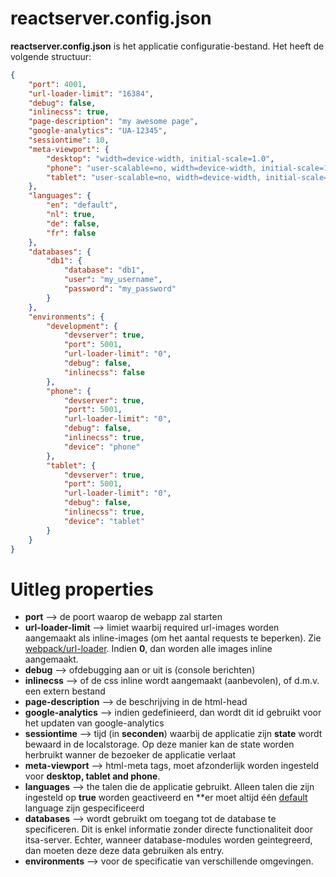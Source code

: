 # reactserver.config.json

**reactserver.config.json** is het applicatie configuratie-bestand. Het heeft de volgende structuur:

```json
{
    "port": 4001,
    "url-loader-limit": "16384",
    "debug": false,
    "inlinecss": true,
    "page-description": "my awesome page",
    "google-analytics": "UA-12345",
    "sessiontime": 10,
    "meta-viewport": {
        "desktop": "width=device-width, initial-scale=1.0",
        "phone": "user-scalable=no, width=device-width, initial-scale=1.0, maximum-scale=1.0, minimal-ui",
        "tablet": "user-scalable=no, width=device-width, initial-scale=1.0, maximum-scale=1.0, minimal-ui"
    },
    "languages": {
        "en": "default",
        "nl": true,
        "de": false,
        "fr": false
    },
    "databases": {
        "db1": {
            "database": "db1",
            "user": "my_username",
            "password": "my_password"
        }
    },
    "environments": {
        "development": {
            "devserver": true,
            "port": 5001,
            "url-loader-limit": "0",
            "debug": false,
            "inlinecss": false
        },
        "phone": {
            "devserver": true,
            "port": 5001,
            "url-loader-limit": "0",
            "debug": false,
            "inlinecss": true,
            "device": "phone"
        },
        "tablet": {
            "devserver": true,
            "port": 5001,
            "url-loader-limit": "0",
            "debug": false,
            "inlinecss": true,
            "device": "tablet"
        }
    }
}
```

# Uitleg properties

* **port** --> de poort waarop de webapp zal starten
* **url-loader-limit** --> limiet waarbij required url-images worden aangemaakt als inline-images (om het aantal requests te beperken). Zie [webpack/url-loader](https://github.com/webpack/url-loader). Indien **0**, dan worden alle images inline aangemaakt.
* **debug** --> ofdebugging aan or uit is (console berichten)
* **inlinecss** --> of de css inline wordt aangemaakt (aanbevolen), of d.m.v. een extern bestand
* **page-description** --> de beschrijving in de html-head
* **google-analytics** --> indien gedefinieerd, dan wordt dit id gebruikt voor het updaten van google-analytics
* **sessiontime** --> tijd (in **seconden**) waarbij de applicatie zijn **state** wordt bewaard in de localstorage. Op deze manier kan de state worden herbruikt wanner de bezoeker de applicatie verlaat
* **meta-viewport** --> html-meta tags, moet afzonderlijk worden ingesteld voor **desktop, tablet and phone**.
* **languages** --> the talen die de applicatie gebruikt. Alleen talen die zijn ingesteld op **true** worden geactiveerd en **er moet altijd één <u>default</u> language zijn gespecificeerd
* **databases** --> wordt gebruikt om toegang tot de database te specificeren. Dit is enkel informatie zonder directe functionaliteit door itsa-server. Echter, wanneer database-modules worden geintegreerd, dan moeten deze deze data gebruiken als entry.
* **environments** --> voor de specificatie van verschillende omgevingen.
